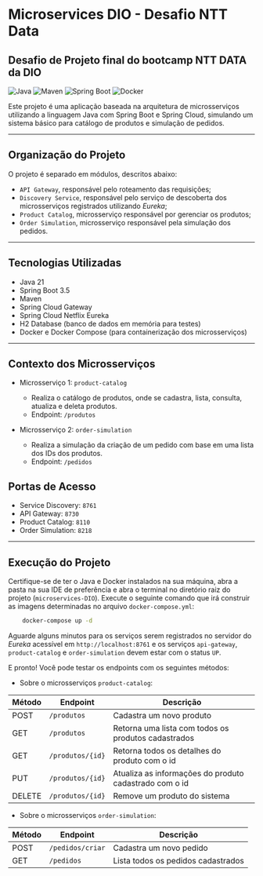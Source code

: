 # Microservices DIO - Desafio NTT Data
## Desafio de Projeto final do bootcamp NTT DATA da DIO

![Java](https://img.shields.io/badge/Java-21-royalblue?style=for-the-badge&logo=openjdk)
![Maven](https://img.shields.io/badge/Maven-darkred?style=for-the-badge&logo=apachemaven)
![Spring Boot](https://img.shields.io/badge/Spring_Boot-v3.5-darkgreen?style=for-the-badge&logo=spring)
![Docker](https://img.shields.io/badge/Docker-lightblue?style=for-the-badge&logo=docker)

Este projeto é uma aplicação baseada na arquitetura de microsserviços utilizando a linguagem Java com Spring Boot e Spring Cloud, simulando um sistema básico para catálogo de produtos e simulação de pedidos.

---

## Organização do Projeto

O projeto é separado em módulos, descritos abaixo:

- `API Gateway`, responsável pelo roteamento das requisições;
- `Discovery Service`, responsável pelo serviço de descoberta dos microsserviços registrados utilizando _Eureka_;
- `Product Catalog`, microsserviço responsável por gerenciar os produtos;
- `Order Simulation`, microsserviço responsável pela simulação dos pedidos.

--- 

## Tecnologias Utilizadas

* Java 21
* Spring Boot 3.5
* Maven
* Spring Cloud Gateway
* Spring Cloud Netflix Eureka
* H2 Database (banco de dados em memória para testes)
* Docker e Docker Compose (para containerização dos microsserviços)

--- 

## Contexto dos Microsserviços

- Microsserviço 1: `product-catalog`

  	* Realiza o catálogo de produtos, onde se cadastra, lista, consulta, atualiza e deleta produtos.
	* Endpoint: `/produtos`

- Microsserviço 2: `order-simulation`

	* Realiza a simulação da criação de um pedido com base em uma lista dos IDs dos produtos.
	* Endpoint: `/pedidos`

## Portas de Acesso

- Service Discovery: `8761`
- API Gateway: `8730`
- Product Catalog: `8110`
- Order Simulation: `8218`

---

## Execução do Projeto

Certifique-se de ter o Java e Docker instalados na sua máquina, abra a pasta na sua IDE de preferência e abra o terminal no diretório raiz do projeto (`microservices-DIO`). Execute o seguinte comando que irá construir as imagens determinadas no arquivo `docker-compose.yml`:

```sh
	docker-compose up -d
```

Aguarde alguns minutos para os serviços serem registrados no servidor do _Eureka_ acessível em `http://localhost:8761` e os serviços `api-gateway`, `product-catalog` e `order-simulation` devem estar com o status `UP`.

E pronto! Você pode testar os endpoints com os seguintes métodos:

- Sobre o microsserviços `product-catalog`:

| Método| Endpoint			| Descrição					|
| ----- | -----------------	| ------------------------- |
| POST	| `/produtos`		| Cadastra um novo produto					|
| GET	| `/produtos`		| Retorna uma lista com todos os produtos cadastrados	|
| GET	| `/produtos/{id}`	| Retorna todos os detalhes do produto com o id		|
| PUT	| `/produtos/{id}`	| Atualiza as informações do produto cadastrado com o id	|
| DELETE| `/produtos/{id}`	| Remove um produto do sistema			|

- Sobre o microsserviços `order-simulation`:

| Método| Endpoint			| Descrição					|
| ----- | -----------------	| ------------------------- |
| POST	| `/pedidos/criar`	| Cadastra um novo pedido		|
| GET	| `/pedidos`	| Lista todos os pedidos cadastrados	|
